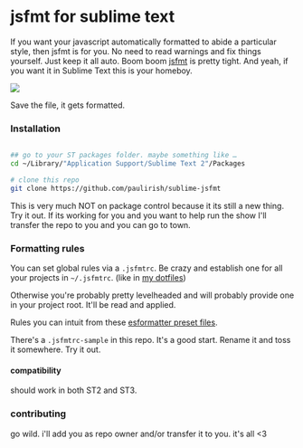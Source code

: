 jsfmt for sublime text
=================


If you want your javascript automatically formatted to abide a particular style, 
then jsfmt is for you.  No need to read warnings and fix things yourself. 
Just keep it all auto. Boom boom [jsfmt](https://github.com/rdio/jsfmt) is pretty tight. 
And yeah, if you want it in Sublime Text this is your homeboy.

![](http://i.imgur.com/zkBvQ6X.gif)

Save the file, it gets formatted.

### Installation

```bash

## go to your ST packages folder. maybe something like …
cd ~/Library/"Application Support/Sublime Text 2"/Packages

# clone this repo
git clone https://github.com/paulirish/sublime-jsfmt
```

This is very much NOT on package control because it its still a new thing. Try it out. 
If its working for you and you want to help run the show I'll transfer the repo to 
you and you can go to town. 

### Formatting rules

You can set global rules via a `.jsfmtrc`. Be crazy and establish one for all your 
projects in `~/.jsfmtrc`. (like in [my dotfiles](https://github.com/paulirish/dotfiles/blob/master/.jsfmtrc))

Otherwise you're probably pretty levelheaded and will probably provide one in your 
project root. It'll be read and applied.

Rules you can intuit from these [esformatter preset files](https://github.com/millermedeiros/esformatter/tree/master/lib/preset).

There's a `.jsfmtrc-sample` in this repo. It's a good start. Rename it and toss it 
somewhere. Try it out. 

#### compatibility 

should work in both ST2 and ST3.


### contributing

go wild. i'll add you as repo owner and/or transfer it to you. it's all <3


